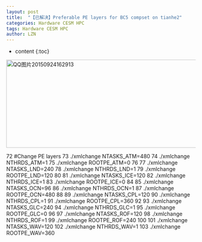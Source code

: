 ```yaml
---
layout: post
title:  "【已解决】Preferable PE layers for BC5 compset on tianhe2" 
categories: Hardware CESM HPC
tags: Hardware CESM HPC
author: LZN
---
```


* content
{:toc}

<a href="http://222.200.180.66:1234/L_Zealot/blog/wordpress/wp-content/uploads/2015/09/QQ图片20150924162913.jpg"><img class="alignnone size-full wp-image-728" src="http://222.200.180.66:1234/L_Zealot/blog/wordpress/wp-content/uploads/2015/09/QQ图片20150924162913.jpg" alt="QQ图片20150924162913" width="582" height="234" /></a>

72 #Change PE layers
73 ./xmlchange NTASKS_ATM=480
74 ./xmlchange NTHRDS_ATM=1
75 ./xmlchange ROOTPE_ATM=0
76
77 ./xmlchange NTASKS_LND=240
78 ./xmlchange NTHRDS_LND=1
79 ./xmlchange ROOTPE_LND=120
80
81 ./xmlchange NTASKS_ICE=120
82 ./xmlchange NTHRDS_ICE=1
83 ./xmlchange ROOTPE_ICE=0
84
85 ./xmlchange NTASKS_OCN=96
86 ./xmlchange NTHRDS_OCN=1
87 ./xmlchange ROOTPE_OCN=480
88
89 ./xmlchange NTASKS_CPL=120
90 ./xmlchange NTHRDS_CPL=1
91 ./xmlchange ROOTPE_CPL=360
92
93 ./xmlchange NTASKS_GLC=240
94 ./xmlchange NTHRDS_GLC=1
95 ./xmlchange ROOTPE_GLC=0
96
97 ./xmlchange NTASKS_ROF=120
98 ./xmlchange NTHRDS_ROF=1
99 ./xmlchange ROOTPE_ROF=240
100
101 ./xmlchange NTASKS_WAV=120
102 ./xmlchange NTHRDS_WAV=1
103 ./xmlchange ROOTPE_WAV=360